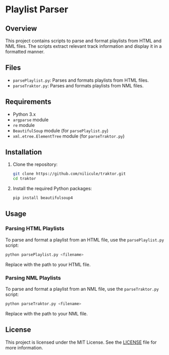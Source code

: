 # Playlist Parser

## Overview

This project contains scripts to parse and format playlists from HTML and NML files. The scripts extract relevant track information and display it in a formatted manner.

## Files

- `parsePlaylist.py`: Parses and formats playlists from HTML files.
- `parseTraktor.py`: Parses and formats playlists from NML files.

## Requirements

- Python 3.x
- `argparse` module
- `re` module
- `BeautifulSoup` module (for `parsePlaylist.py`)
- `xml.etree.ElementTree` module (for `parseTraktor.py`)

## Installation

1. Clone the repository:
    ```sh
    git clone https://github.com/nilicule/traktor.git
    cd traktor
    ```

2. Install the required Python packages:
    ```sh
    pip install beautifulsoup4
    ```

## Usage

### Parsing HTML Playlists

To parse and format a playlist from an HTML file, use the `parsePlaylist.py` script:

```sh
python parsePlaylist.py <filename>
```

Replace <filename> with the path to your HTML file.

### Parsing NML Playlists

To parse and format a playlist from an NML file, use the `parseTraktor.py` script:

```sh
python parseTraktor.py <filename>
```

Replace <filename> with the path to your NML file.

## License

This project is licensed under the MIT License. See the [LICENSE](LICENSE) file for more information.
```
